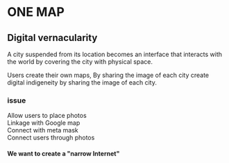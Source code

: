 # ONE MAP
## Digital vernacularity

A city suspended from its location becomes an interface that interacts with the world by covering the city with physical space.

Users create their own maps, By sharing the image of each city create digital indigeneity by sharing the image of each city.

### issue
Allow users to place photos
<br> Linkage with Google map
<br> Connect with meta mask
<br> Connect users through photos



#### We want to create a "narrow Internet"
